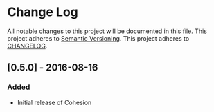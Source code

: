 # Change Log
All notable changes to this project will be documented in this file.
This project adheres to [Semantic Versioning](http://semver.org/).
This project adheres to [CHANGELOG](http://keepachangelog.com/).

## [0.5.0] - 2016-08-16
### Added
- Initial release of Cohesion
